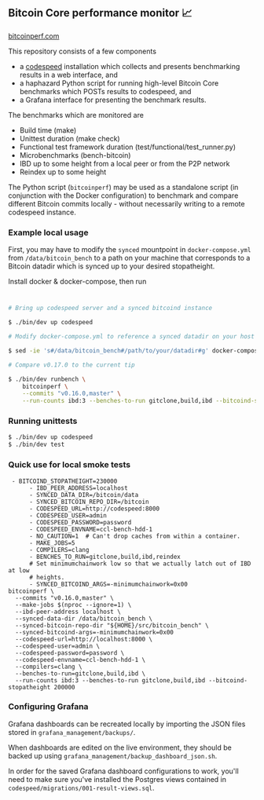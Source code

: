 ## Bitcoin Core performance monitor 📈

[bitcoinperf.com](https://bitcoinperf.com)

This repository consists of a few components

- a [codespeed](https://github.com/chaincodelabs/codespeed) installation which
  collects and presents benchmarking results in a web interface, and
- a haphazard Python script for running high-level Bitcoin Core benchmarks which
  POSTs results to codespeed, and
- a Grafana interface for presenting the benchmark results.

The benchmarks which are monitored are

- Build time (make)
- Unittest duration (make check)
- Functional test framework duration (test/functional/test_runner.py)
- Microbenchmarks (bench-bitcoin)
- IBD up to some height from a local peer or from the P2P network
- Reindex up to some height

The Python script (`bitcoinperf`) may be used as a standalone script
(in conjunction with the Docker configuration) to benchmark and compare
different Bitcoin commits locally - without necessarily writing to a remote
codespeed instance.


### Example local usage

First, you may have to modify the `synced` mountpoint in `docker-compose.yml`
from `/data/bitcoin_bench` to a path on your machine that corresponds to a
Bitcoin datadir which is synced up to your desired stopatheight.

Install docker & docker-compose, then run

#
```sh
# Bring up codespeed server and a synced bitcoind instance

$ ./bin/dev up codespeed

# Modify docker-compose.yml to reference a synced datadir on your host machine.

$ sed -ie 's#/data/bitcoin_bench#/path/to/your/datadir#g' docker-compose.dev.yml

# Compare v0.17.0 to the current tip

$ ./bin/dev runbench \
    bitcoinperf \
    --commits "v0.16.0,master" \
    --run-counts ibd:3 --benches-to-run gitclone,build,ibd --bitcoind-stopatheight 200000

```

### Running unittests

```sh
$ ./bin/dev up codespeed
$ ./bin/dev test
```

### Quick use for local smoke tests

```
 - BITCOIND_STOPATHEIGHT=230000
      - IBD_PEER_ADDRESS=localhost
      - SYNCED_DATA_DIR=/bitcoin/data
      - SYNCED_BITCOIN_REPO_DIR=/bitcoin
      - CODESPEED_URL=http://codespeed:8000
      - CODESPEED_USER=admin
      - CODESPEED_PASSWORD=password
      - CODESPEED_ENVNAME=ccl-bench-hdd-1
      - NO_CAUTION=1  # Can't drop caches from within a container.
      - MAKE_JOBS=5
      - COMPILERS=clang
      - BENCHES_TO_RUN=gitclone,build,ibd,reindex
      # Set minimumchainwork low so that we actually latch out of IBD at low
      # heights.
      - SYNCED_BITCOIND_ARGS=-minimumchainwork=0x00
bitcoinperf \
  --commits "v0.16.0,master" \
  --make-jobs $(nproc --ignore=1) \
  --ibd-peer-address localhost \
  --synced-data-dir /data/bitcoin_bench \
  --synced-bitcoin-repo-dir "${HOME}/src/bitcoin_bench" \
  --synced-bitcoind-args=-minimumchainwork=0x00
  --codespeed-url=http://localhost:8000 \
  --codespeed-user=admin \
  --codespeed-password=password \
  --codespeed-envname=ccl-bench-hdd-1 \
  --compilers=clang \
  --benches-to-run=gitclone,build,ibd \
  --run-counts ibd:3 --benches-to-run gitclone,build,ibd --bitcoind-stopatheight 200000

```

### Configuring Grafana

Grafana dashboards can be recreated locally by importing the JSON files
stored in `grafana_management/backups/`.

When dashboards are edited on the live environment, they should be backed up
using `grafana_management/backup_dashboard_json.sh`.

In order for the saved Grafana dashboard configurations to work, you'll need
to make sure you've installed the Postgres views contained in
`codespeed/migrations/001-result-views.sql`.
